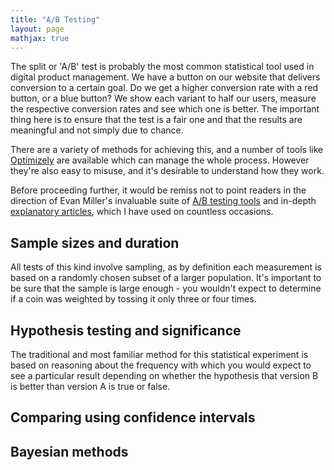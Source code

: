 ```yaml
---
title: "A/B Testing"
layout: page
mathjax: true
---
```


The split or 'A/B' test is probably the most common statistical tool used in digital product management. We have a button on our website that delivers conversion to a certain goal. Do we get a higher conversion rate with a red button, or a blue button? We show each variant to half our users, measure the respective conversion rates and see which one is better. The important thing here is to ensure that the test is a fair one and that the results are meaningful and not simply due to chance. 

There are a variety of methods for achieving this, and a number of tools like [Optimizely](https://www.optimizely.com) are available which can manage the whole process. However they're also easy to misuse, and it's desirable to understand how they work.

Before proceeding further, it would be remiss not to point readers in the direction of Evan Miller's invaluable suite of [A/B testing tools](https://www.evanmiller.org/ab-testing/) and in-depth [explanatory articles](https://www.evanmiller.org/), which I have used on countless occasions. 

## Sample sizes and duration

All tests of this kind involve sampling, as by definition each measurement is based on a randomly chosen subset of a larger population. It's important to be sure that the sample is large enough - you wouldn't expect to determine if a coin was weighted by tossing it only three or four times.  


## Hypothesis testing and significance

The traditional and most familiar method for this statistical experiment is based on reasoning about the frequency with which you would expect to see a particular result depending on whether the hypothesis that version B is better than version A is true or false. 

## Comparing using confidence intervals

## Bayesian methods